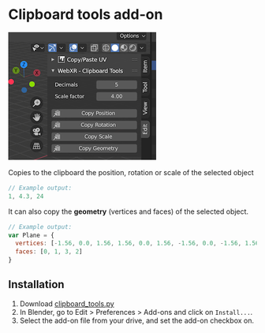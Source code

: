# Clipboard tools add-on

![screenshot](clipboardtools.png)

Copies to the clipboard the position, rotation or scale of the selected object
```js
// Example output:
1, 4.3, 24
```

It can also copy the **geometry** (vertices and faces) of the selected object.
```js
// Example output:
var Plane = {
  vertices: [-1.56, 0.0, 1.56, 1.56, 0.0, 1.56, -1.56, 0.0, -1.56, 1.56, 0.0, -1.56],
  faces: [0, 1, 3, 2]
}
```


## Installation

1. Download [clipboard_tools.py](clipboard_tools.py)
2. In Blender, go to Edit > Preferences > Add-ons and click on `Install...`.
3. Select the add-on file from your drive, and set the add-on checkbox on.

